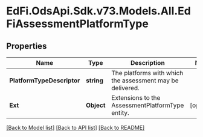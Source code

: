 # EdFi.OdsApi.Sdk.v73.Models.All.EdFiAssessmentPlatformType

## Properties

Name | Type | Description | Notes
------------ | ------------- | ------------- | -------------
**PlatformTypeDescriptor** | **string** | The platforms with which the assessment may be delivered. | 
**Ext** | **Object** | Extensions to the AssessmentPlatformType entity. | [optional] 

[[Back to Model list]](../../README.md#documentation-for-models) [[Back to API list]](../../README.md#documentation-for-api-endpoints) [[Back to README]](../../README.md)

